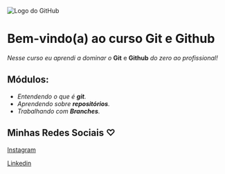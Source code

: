 
![Logo do GitHub](https://w7.pngwing.com/pngs/266/559/png-transparent-cat-stencil-social-media-github-computer-icons-logo-github-mammal-cat-like-mammal-carnivoran.png)
# Bem-vindo(a) ao curso Git e Github
_Nesse curso eu aprendi a dominar o_ **Git** e **Github** _do zero ao profissional!_

## Módulos:
- _Entendendo o que é **git**._ 
- _Aprendendo sobre **repositórios**._
- _Trabalhando com **Branches**._


## Minhas Redes Sociais ♡
[Instagram](https://www.instagram.com/ladycff)

[Linkedin](https://www.linkedin.com/in/lorenna-caiaffa-31a6b022a/)